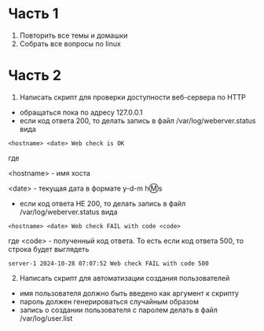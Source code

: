 # Часть 1
1) Повторить все темы и домашки
2) Собрать все вопросы по linux

# Часть 2
1) Написать скрипт для проверки доступности веб-сервера по HTTP
- обращаться пока по адресу 127.0.0.1
- если код ответа 200, то делать запись в файл /var/log/weberver.status вида
```
<hostname> <date> Web check is OK
```
где

\<hostname> - имя хоста

\<date> - текущая дата в формате y-d-m h:m:s 
- если код ответа НЕ 200, то делать запись в файл /var/log/weberver.status вида
```
<hostname> <date> Web check FAIL with code <code>
```
где \<code> - полученный код ответа. То есть если код ответа 500, то строка будет выглядеть
```
server-1 2024-10-28 07:07:52 Web check FAIL with code 500
```
2) Написать скрипт для автоматизации создания пользователей
- имя пользователя должно быть введено как аргумент к скрипту
- пароль должен генерироваться случайным образом
- запись о создании пользователя с паролем делать в файл /var/log/user.list
